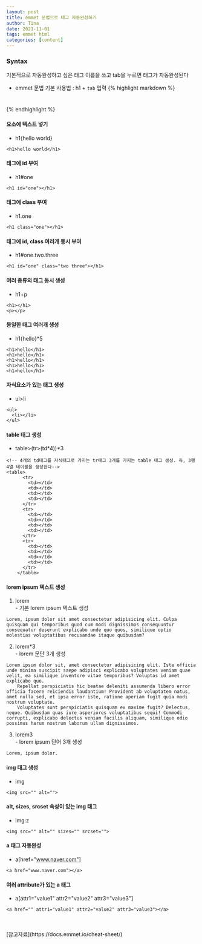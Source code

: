 ```yaml
---
layout: post
title: emmet 문법으로 태그 자동완성하기
author: Tina
date: 2021-11-01
tags: emmet html
categories: [content]
--- 
```


### Syntax
기본적으로 자동완성하고 싶은 태그 이름을 쓰고 tab을 누르면 태그가 자동완성된다<br>
- emmet 문법 기본 사용법 : h1 + `tab` 입력
{% highlight markdown %}
<h1></h1>
{% endhighlight %}

#### 요소에 텍스트 넣기
- h1{hello world}
```
<h1>hello world</h1>
```
#### 태그에 id 부여
- h1#one
```
<h1 id="one"></h1>
```
#### 태그에 class 부여
- h1.one
```
<h1 class="one"></h1>
```
#### 태그에 id, class 여러개 동시 부여
- h1#one.two.three
```
<h1 id="one" class="two three"></h1>
```

#### 여러 종류의 태그 동시 생성
- h1+p
```
<h1></h1>
<p></p>
```
#### 동일한 태그 여러개 생성
- h1{hello}*5
```
<h1>hello</h1>
<h1>hello</h1>
<h1>hello</h1>
<h1>hello</h1>
<h1>hello</h1>
```
#### 자식요소가 있는 태그 생성
- ul>li
```
<ul>
  <li></li>
</ul>
```

#### table 태그 생성
- table>(tr>(td*4))*3
```
<!-- 4개의 td태그를 자식태그로 가지는 tr태그 3개를 가지는 table 태그 생성. 즉, 3행 4열 테이블을 생성한다-->
<table>
      <tr>
        <td></td>
        <td></td>
        <td></td>
        <td></td>
      </tr>
      <tr>
        <td></td>
        <td></td>
        <td></td>
        <td></td>
      </tr>
      <tr>
        <td></td>
        <td></td>
        <td></td>
        <td></td>
      </tr>
    </table>
```
#### lorem ipsum 텍스트 생성
1. lorem<br>- 기본 lorem ipsum 텍스트 생성
```
Lorem, ipsum dolor sit amet consectetur adipisicing elit. Culpa quisquam qui temporibus quod cum modi dignissimos consequuntur consequatur deserunt explicabo unde quo quos, similique optio molestias voluptatibus recusandae itaque quibusdam?
```

2. lorem*3<br>- lorem 문단 3개 생성
```
Lorem ipsum dolor sit, amet consectetur adipisicing elit. Iste officia unde minima suscipit saepe adipisci explicabo voluptates veniam quae velit, ea similique inventore vitae temporibus? Voluptas id amet explicabo quo.
    Repellat perspiciatis hic beatae deleniti assumenda libero error officia facere reiciendis laudantium! Provident ab voluptatem natus, amet nulla sed, et ipsa error iste, ratione aperiam fugit quia modi nostrum voluptate.
    Voluptates sunt perspiciatis quisquam ex maxime fugit? Delectus, neque. Quibusdam quas iure asperiores voluptatibus sequi! Commodi corrupti, explicabo delectus veniam facilis aliquam, similique odio possimus harum nostrum laborum ullam dignissimos.
```
3. lorem3<br>- lorem ipsum 단어 3개 생성
```
Lorem, ipsum dolor.
```
#### img 태그 생성
- img
```
<img src="" alt="">
```
#### alt, sizes, srcset 속성이 있는 img 태그
- img:z 
```
<img src="" alt="" sizes="" srcset="">
```
#### a 태그 자동완성
- a[href="www.naver.com"]
```
<a href="www.naver.com"></a>
```
#### 여러 attribute가 있는 a 태그
- a[attr1="value1" attr2="value2" attr3="value3"]
```
<a href="" attr1="value1" attr2="value2" attr3="value3"></a>
```
<br>
<br>
[참고자료](https://docs.emmet.io/cheat-sheet/)

